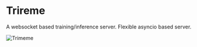 # Trireme

A websocket based training/inference server. Flexible asyncio based server.

![Trimeme](https://cdn.britannica.com/668x448/70/185470-004-DE86BA21.jpg)
